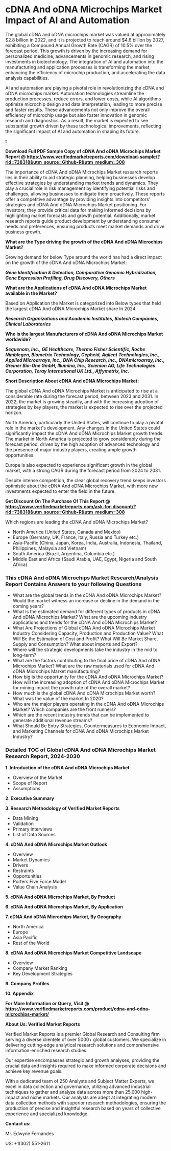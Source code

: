 <meta name="title" content="Global cDNA And oDNA Microchips Market Impact of AI and Automation"><meta name="description" content="The global cDNA and oDNA microchips market was valued at approximately $2.8 billion in 2022, and it is projected to reach around $4.6 billion by 2027, exhibiting a Com"><meta name="title" content="cDNA And oDNA Microchips Market Size, Share, Scope, Trends, Growth, Opportunities, Analysis, Forecast"><h1>cDNA And oDNA Microchips Market Impact of AI and Automation</h1><p>The global cDNA and oDNA microchips market was valued at approximately $2.8 billion in 2022, and it is projected to reach around $4.6 billion by 2027, exhibiting a Compound Annual Growth Rate (CAGR) of 10.5% over the forecast period. This growth is driven by the increasing demand for personalized medicine, advancements in genomic research, and rising investments in biotechnology. The integration of AI and automation into the manufacturing and application processes is transforming the market, enhancing the efficiency of microchip production, and accelerating the data analysis capabilities.</p><p>AI and automation are playing a pivotal role in revolutionizing the cDNA and oDNA microchips market. Automation technologies streamline the production processes, reduce errors, and lower costs, while AI algorithms optimize microchip design and data interpretation, leading to more precise and faster results. These advancements not only improve the overall efficiency of microchip usage but also foster innovation in genomic research and diagnostics. As a result, the market is expected to see substantial growth driven by these technological improvements, reflecting the significant impact of AI and automation in shaping its future.</p>t</p><p id="" class=""><strong>Download Full PDF Sample Copy of cDNA And oDNA Microchips Market Report @ <a href="https://www.verifiedmarketreports.com/download-sample/?rid=738318&utm_source=Github-R&utm_medium=308" target="_blank">https://www.verifiedmarketreports.com/download-sample/?rid=738318&utm_source=Github-R&utm_medium=308</a></strong></p><p>The importance of&nbsp;cDNA And oDNA Microchips Market research reports lies in their ability to aid strategic planning, helping businesses develop effective strategies by understanding market trends and dynamics. They play a crucial role in risk management by identifying potential risks and challenges, allowing businesses to mitigate them proactively. These reports offer a competitive advantage by providing insights into competitors' strategies and cDNA And oDNA Microchips Market positioning. For investors, they provide critical data for making informed decisions by highlighting market forecasts and growth potential. Additionally, market research reports guide product development by understanding consumer needs and preferences, ensuring products meet market demands and drive business growth.</p><p><strong>What are the&nbsp;Type driving the growth of the cDNA And oDNA Microchips Market?</strong></p><p id="" class="">Growing demand for below Type around the world has had a direct impact on the growth of the cDNA And oDNA Microchips Market:</p><em><strong>Gene Identification & Detection, Comparative Genomic Hybridization, Gene Expression Profiling, Drug Discovery, Others</strong></em></p><strong>What are the&nbsp;Applications&nbsp;of cDNA And oDNA Microchips Market available in the Market?</strong></p><p id="" class="">Based on Application the Market is categorized into Below types that held the largest cDNA And oDNA Microchips Market share In 2024.</p><em><strong>Research Organizations and Academic Institutes, Biotech Companies, Clinical Laboratories</strong></em></p><strong>Who is the largest Manufacturers of cDNA And oDNA Microchips Market worldwide?</strong></p><p><em><strong>Sequenom, Inc., GE Healthcare, Thermo Fisher Scientific, Roche Nimblegen, Biometrix Technology, Cepheid, Agilent Technologies, Inc., Applied Microarrays, Inc., DNA Chip Research, Inc., DNAmicroarray, Inc., Greiner Bio-One GmbH, Illumina, Inc., Scienion AG, Life Technologies Corporation, Toray International UK Ltd., Affymetrix, Inc.</strong></em></p><p id="" class=""><strong>Short Description About cDNA And oDNA Microchips Market:</strong></p><p>The global cDNA And oDNA Microchips Market is anticipated to rise at a considerable rate during the forecast period, between 2023 and 2031. In 2022, the market is growing steadily, and with the increasing adoption of strategies by key players, the market is expected to rise over the projected horizon.</p><p>North America, particularly the United States, will continue to play a pivotal role in the market's development. Any changes in the United States could significantly impact the cDNA And oDNA Microchips Market growth trends. The market in North America is projected to grow considerably during the forecast period, driven by the high adoption of advanced technology and the presence of major industry players, creating ample growth opportunities.</p><p>Europe is also expected to experience significant growth in the global market, with a strong CAGR during the forecast period from 2024 to 2031.</p><p>Despite intense competition, the clear global recovery trend keeps investors optimistic about the cDNA And oDNA Microchips Market, with more new investments expected to enter the field in the future.</p><p id="" class=""><strong>Get Discount On The Purchase Of This Report @ <a href="https://www.verifiedmarketreports.com/ask-for-discount/?rid=738318&utm_source=Github-R&utm_medium=308" target="_blank">https://www.verifiedmarketreports.com/ask-for-discount/?rid=738318&utm_source=Github-R&utm_medium=308</a></strong></p>Which regions are leading the cDNA And oDNA Microchips Market?</p><ul><li>North America (United States, Canada and Mexico)</li><li>Europe (Germany, UK, France, Italy, Russia and Turkey etc.)</li><li>Asia-Pacific (China, Japan, Korea, India, Australia, Indonesia, Thailand, Philippines, Malaysia and Vietnam)</li><li>South America (Brazil, Argentina, Columbia etc.)</li><li>Middle East and Africa (Saudi Arabia, UAE, Egypt, Nigeria and South Africa)</li></ul><h3 id="" class="">This cDNA And oDNA Microchips Market Research/Analysis Report Contains Answers to your following Questions</h3><ul><li>What are the global trends in the cDNA And oDNA Microchips Market? Would the market witness an increase or decline in the demand in the coming years?</li><li>What is the estimated demand for different types of products in cDNA And oDNA Microchips Market? What are the upcoming industry applications and trends for the cDNA And oDNA Microchips Market?</li><li>What Are Projections of Global cDNA And oDNA Microchips Market Industry Considering Capacity, Production and Production Value? What Will Be the Estimation of Cost and Profit? What Will Be Market Share, Supply and Consumption? What about imports and Export?</li><li>Where will the strategic developments take the industry in the mid to long-term?</li><li>What are the factors contributing to the final price of cDNA And oDNA Microchips Market? What are the raw materials used for cDNA And oDNA Microchips Market manufacturing?</li><li>How big is the opportunity for the cDNA And oDNA Microchips Market? How will the increasing adoption of cDNA And oDNA Microchips Market for mining impact the growth rate of the overall market?</li><li>How much is the global cDNA And oDNA Microchips Market worth? What was the value of the market In 2020?</li><li>Who are the major players operating in the cDNA And oDNA Microchips Market? Which companies are the front runners?</li><li>Which are the recent industry trends that can be implemented to generate additional revenue streams?</li><li>What Should Be Entry Strategies, Countermeasures to Economic Impact, and Marketing Channels for cDNA And oDNA Microchips Market Industry?</li></ul><h3 id="" class="">Detailed TOC of Global cDNA And oDNA Microchips Market Research Report, 2024-2030</h3><p id="" class=""><strong>1. Introduction of the cDNA And oDNA Microchips Market</strong></p><ul><li>Overview of the Market</li><li>Scope of Report</li><li>Assumptions</li></ul><p id="" class=""><strong>2. Executive Summary</strong></p><p id="" class=""><strong>3. Research Methodology of Verified Market Reports</strong></p><ul><li>Data Mining</li><li>Validation</li><li>Primary Interviews</li><li>List of Data Sources</li></ul><p id="" class=""><strong>4. cDNA And oDNA Microchips Market Outlook</strong></p><ul><li>Overview</li><li>Market Dynamics</li><li>Drivers</li><li>Restraints</li><li>Opportunities</li><li>Porters Five Force Model</li><li>Value Chain Analysis</li></ul><p id="" class=""><strong>5. cDNA And oDNA Microchips Market, By Product</strong></p><p id="" class=""><strong>6. cDNA And oDNA Microchips Market, By Application</strong></p><p id="" class=""><strong>7. cDNA And oDNA Microchips Market, By Geography</strong></p><ul><li>North America</li><li>Europe</li><li>Asia Pacific</li><li>Rest of the World</li></ul><p id="" class=""><strong>8. cDNA And oDNA Microchips Market Competitive Landscape</strong></p><ul><li>Overview</li><li>Company Market Ranking</li><li>Key Development Strategies</li></ul><p id="" class=""><strong>9. Company Profiles</strong></p><p id="" class=""><strong>10. Appendix</strong></p><p id="" class=""><strong>For More Information or Query, Visit @ <a href="https://www.verifiedmarketreports.com/product/cdna-and-odna-microchips-market/" target="_blank">https://www.verifiedmarketreports.com/product/cdna-and-odna-microchips-market/</a></strong></p><p id="" class=""><strong>About Us: Verified Market Reports</strong></p><p id="" class="">Verified Market Reports is a premier Global Research and Consulting firm serving a diverse clientele of over 5000+ global customers. We specialize in delivering cutting-edge analytical research solutions and comprehensive information-enriched research studies.</p><p id="" class="">Our expertise encompasses strategic and growth analyses, providing the crucial data and insights required to make informed corporate decisions and achieve key revenue goals.</p><p id="" class="">With a dedicated team of 250 Analysts and Subject Matter Experts, we excel in data collection and governance, utilizing advanced industrial techniques to gather and analyze data across more than 25,000 high-impact and niche markets. Our analysts are adept at integrating modern data collection methods with superior research methodologies, ensuring the production of precise and insightful research based on years of collective experience and specialized knowledge.</p><p id="" class=""><strong>Contact us:</strong></p><p id="" class="">Mr. Edwyne Fernandes</p><p id="" class="">US: +1(302) 551-2611</p>